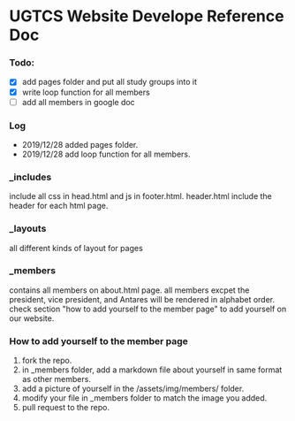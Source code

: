 UGTCS Website Develope Reference Doc
=============

### Todo:

- [x] add pages folder and put all study groups into it
- [x] write loop function for all members
- [ ] add all members in google doc

### Log

 - 2019/12/28 added pages folder.
 - 2019/12/28 add loop function for all members.

### _includes

include all css in head.html and js in footer.html. header.html include the header for each html page.

### _layouts

all different kinds of layout for pages

### _members

contains all members on about.html page. all members excpet the president, vice president, and Antares will be rendered in alphabet order. check section "how to add yourself to the member page" to add yourself on our website.

### How to add yourself to the member page

 1. fork the repo.
 2. in _members folder, add a markdown file about yourself in same format as other members.
 3. add a picture of yourself in the /assets/img/members/ folder.
 4. modify your file in _members folder to match the image you added.
 5. pull request to the repo.
